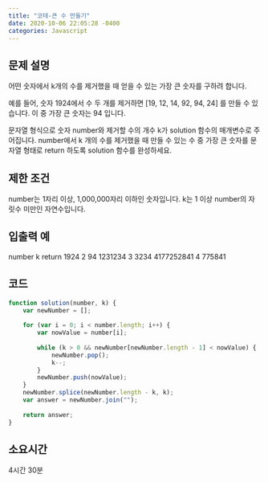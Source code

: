 ```yaml
---
title: "코테-큰 수 만들기"
date: 2020-10-06 22:05:28 -0400
categories: Javascript
---
```


문제 설명
---
어떤 숫자에서 k개의 수를 제거했을 때 얻을 수 있는 가장 큰 숫자를 구하려 합니다.

예를 들어, 숫자 1924에서 수 두 개를 제거하면 [19, 12, 14, 92, 94, 24] 를 만들 수 있습니다. 이 중 가장 큰 숫자는 94 입니다.

문자열 형식으로 숫자 number와 제거할 수의 개수 k가 solution 함수의 매개변수로 주어집니다. number에서 k 개의 수를 제거했을 때 만들 수 있는 수 중 가장 큰 숫자를 문자열 형태로 return 하도록 solution 함수를 완성하세요.

제한 조건
---
number는 1자리 이상, 1,000,000자리 이하인 숫자입니다.
k는 1 이상 number의 자릿수 미만인 자연수입니다.

입출력 예
---
number	k	return
1924	2	94
1231234	3	3234
4177252841	4	775841

코드
---
``` javascript
function solution(number, k) {
    var newNumber = [];
    
    for (var i = 0; i < number.length; i++) {
        var nowValue = number[i];
        
        while (k > 0 && newNumber[newNumber.length - 1] < nowValue) {
            newNumber.pop();
            k--;
        }
        newNumber.push(nowValue);
    }
    newNumber.splice(newNumber.length - k, k);
    var answer = newNumber.join("");
    
    return answer;
}
```

소요시간
---
4시간 30분
